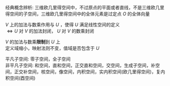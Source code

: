 经典概念辨析: 三维欧几里得空间中，不过原点的平面或者直线，不是三维欧几里得空间的子空间，三维欧几里得空间中的全体元素是过定点 $O$ 的全体向量  
  
 $V$ 上的加法与数乘作用与 $U$ ，使得 $U$ 满足线性空间的定义  
 $\iff U$ 对 $V$ 的加法封闭， $U$ 对 $V$ 的数乘封闭  
  
 $V$ 的加法与数乘**限制**到 $U$ 上  
定义域缩小，映射法则不变，值域是否包含于 $U$  
  
平凡子空间: 零子空间，全子空间  
非平凡子空间: 和空间，直和空间，正交直和空间，交空间，生成子空间，补空间，正交补空间，核空间，像空间，内积空间，实内积空间(欧几里得空间)，复内积空间(酉空间)  
